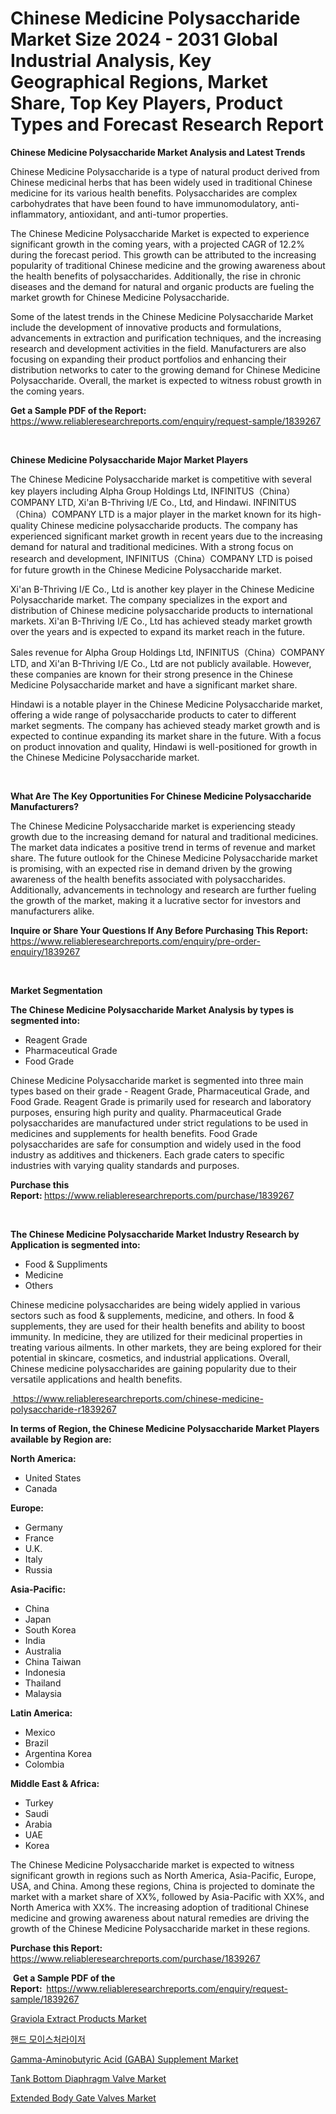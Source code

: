 <p><h1>Chinese Medicine Polysaccharide Market Size 2024 - 2031 Global Industrial Analysis, Key Geographical Regions, Market Share, Top Key Players, Product Types and Forecast Research Report</h1></p><p><strong>Chinese Medicine Polysaccharide Market Analysis and Latest Trends</strong></p>
<p><p>Chinese Medicine Polysaccharide is a type of natural product derived from Chinese medicinal herbs that has been widely used in traditional Chinese medicine for its various health benefits. Polysaccharides are complex carbohydrates that have been found to have immunomodulatory, anti-inflammatory, antioxidant, and anti-tumor properties.</p><p>The Chinese Medicine Polysaccharide Market is expected to experience significant growth in the coming years, with a projected CAGR of 12.2% during the forecast period. This growth can be attributed to the increasing popularity of traditional Chinese medicine and the growing awareness about the health benefits of polysaccharides. Additionally, the rise in chronic diseases and the demand for natural and organic products are fueling the market growth for Chinese Medicine Polysaccharide.</p><p>Some of the latest trends in the Chinese Medicine Polysaccharide Market include the development of innovative products and formulations, advancements in extraction and purification techniques, and the increasing research and development activities in the field. Manufacturers are also focusing on expanding their product portfolios and enhancing their distribution networks to cater to the growing demand for Chinese Medicine Polysaccharide. Overall, the market is expected to witness robust growth in the coming years.</p></p>
<p><strong>Get a Sample PDF of the Report:&nbsp;</strong> <a href="https://www.reliableresearchreports.com/enquiry/request-sample/1839267">https://www.reliableresearchreports.com/enquiry/request-sample/1839267</a></p>
<p>&nbsp;</p>
<p><strong>Chinese Medicine Polysaccharide Major Market Players</strong></p>
<p><p>The Chinese Medicine Polysaccharide market is competitive with several key players including Alpha Group Holdings Ltd, INFINITUS（China）COMPANY LTD, Xi'an B-Thriving I/E Co., Ltd, and Hindawi. INFINITUS（China）COMPANY LTD is a major player in the market known for its high-quality Chinese medicine polysaccharide products. The company has experienced significant market growth in recent years due to the increasing demand for natural and traditional medicines. With a strong focus on research and development, INFINITUS（China）COMPANY LTD is poised for future growth in the Chinese Medicine Polysaccharide market.</p><p>Xi'an B-Thriving I/E Co., Ltd is another key player in the Chinese Medicine Polysaccharide market. The company specializes in the export and distribution of Chinese medicine polysaccharide products to international markets. Xi'an B-Thriving I/E Co., Ltd has achieved steady market growth over the years and is expected to expand its market reach in the future.</p><p>Sales revenue for Alpha Group Holdings Ltd, INFINITUS（China）COMPANY LTD, and Xi'an B-Thriving I/E Co., Ltd are not publicly available. However, these companies are known for their strong presence in the Chinese Medicine Polysaccharide market and have a significant market share.</p><p>Hindawi is a notable player in the Chinese Medicine Polysaccharide market, offering a wide range of polysaccharide products to cater to different market segments. The company has achieved steady market growth and is expected to continue expanding its market share in the future. With a focus on product innovation and quality, Hindawi is well-positioned for growth in the Chinese Medicine Polysaccharide market.</p></p>
<p>&nbsp;</p>
<p><strong>What Are The Key Opportunities For Chinese Medicine Polysaccharide Manufacturers?</strong></p>
<p><p>The Chinese Medicine Polysaccharide market is experiencing steady growth due to the increasing demand for natural and traditional medicines. The market data indicates a positive trend in terms of revenue and market share. The future outlook for the Chinese Medicine Polysaccharide market is promising, with an expected rise in demand driven by the growing awareness of the health benefits associated with polysaccharides. Additionally, advancements in technology and research are further fueling the growth of the market, making it a lucrative sector for investors and manufacturers alike.</p></p>
<p><strong>Inquire or Share Your Questions If Any Before Purchasing This Report:</strong> <a href="https://www.reliableresearchreports.com/enquiry/pre-order-enquiry/1839267">https://www.reliableresearchreports.com/enquiry/pre-order-enquiry/1839267</a></p>
<p>&nbsp;</p>
<p><strong>Market Segmentation</strong></p>
<p><strong>The Chinese Medicine Polysaccharide Market Analysis by types is segmented into:</strong></p>
<p><ul><li>Reagent Grade</li><li>Pharmaceutical Grade</li><li>Food Grade</li></ul></p>
<p><p>Chinese Medicine Polysaccharide market is segmented into three main types based on their grade - Reagent Grade, Pharmaceutical Grade, and Food Grade. Reagent Grade is primarily used for research and laboratory purposes, ensuring high purity and quality. Pharmaceutical Grade polysaccharides are manufactured under strict regulations to be used in medicines and supplements for health benefits. Food Grade polysaccharides are safe for consumption and widely used in the food industry as additives and thickeners. Each grade caters to specific industries with varying quality standards and purposes.</p></p>
<p><strong>Purchase this Report:&nbsp;</strong><a href="https://www.reliableresearchreports.com/purchase/1839267">https://www.reliableresearchreports.com/purchase/1839267</a></p>
<p>&nbsp;</p>
<p><strong>The Chinese Medicine Polysaccharide Market Industry Research by Application is segmented into:</strong></p>
<p><ul><li>Food & Suppliments</li><li>Medicine</li><li>Others</li></ul></p>
<p><p>Chinese medicine polysaccharides are being widely applied in various sectors such as food & supplements, medicine, and others. In food & supplements, they are used for their health benefits and ability to boost immunity. In medicine, they are utilized for their medicinal properties in treating various ailments. In other markets, they are being explored for their potential in skincare, cosmetics, and industrial applications. Overall, Chinese medicine polysaccharides are gaining popularity due to their versatile applications and health benefits.</p></p>
<p><a href="https://www.reliableresearchreports.com/chinese-medicine-polysaccharide-r1839267">&nbsp;https://www.reliableresearchreports.com/chinese-medicine-polysaccharide-r1839267</a></p>
<p><strong>In terms of Region, the Chinese Medicine Polysaccharide Market Players available by Region are:</strong></p>
<p>
    <p> <strong> North America: </strong>
        <ul>
            <li>United States</li>
            <li>Canada</li>
        </ul>
        </p> 
    <p> <strong> Europe: </strong>
        <ul>
            <li>Germany</li>
            <li>France</li>
            <li>U.K.</li>
            <li>Italy</li>
            <li>Russia</li>
        </ul>
        </p> 
    <p> <strong> Asia-Pacific: </strong>
        <ul>
            <li>China</li>
            <li>Japan</li>
            <li>South Korea</li>
            <li>India</li>
            <li>Australia</li>
            <li>China Taiwan</li>
            <li>Indonesia</li>
            <li>Thailand</li>
            <li>Malaysia</li>
        </ul>
        </p> 
    <p> <strong> Latin America: </strong>
        <ul>
            <li>Mexico</li>
            <li>Brazil</li>
            <li>Argentina Korea</li>
            <li>Colombia</li>
        </ul>
        </p> 
    <p> <strong> Middle East & Africa: </strong>
        <ul>
            <li>Turkey</li>
            <li>Saudi</li>
            <li>Arabia</li>
            <li>UAE</li>
            <li>Korea</li>
        </ul>
    </p>
    </p>
<p><p>The Chinese Medicine Polysaccharide market is expected to witness significant growth in regions such as North America, Asia-Pacific, Europe, USA, and China. Among these regions, China is projected to dominate the market with a market share of XX%, followed by Asia-Pacific with XX%, and North America with XX%. The increasing adoption of traditional Chinese medicine and growing awareness about natural remedies are driving the growth of the Chinese Medicine Polysaccharide market in these regions.</p></p>
<p><strong>Purchase this Report: </strong><a href="https://www.reliableresearchreports.com/purchase/1839267">https://www.reliableresearchreports.com/purchase/1839267</a></p>
<p>&nbsp;<strong>Get a Sample PDF of the Report:&nbsp;&nbsp;</strong><a href="https://www.reliableresearchreports.com/enquiry/request-sample/1839267">https://www.reliableresearchreports.com/enquiry/request-sample/1839267</a></p>
<p><strong></strong></p>
<p><p><a href="https://github.com/arabintang013/Market-Research-Report-List-1/blob/main/graviola-extract-products-market.md">Graviola Extract Products Market</a></p><p><a href="https://medium.com/@puputzim_20688/%EC%86%90%EC%B4%89%EC%B4%89%EC%A0%9C-%EC%8B%9C%EC%9E%A5-2024%EB%85%84%EB%B6%80%ED%84%B0-2031%EB%85%84%EA%B9%8C%EC%A7%80%EC%9D%98-%EA%B8%80%EB%A1%9C%EB%B2%8C-%EB%B0%8F-%EC%A7%80%EC%97%AD%EC%A0%81-%EB%B6%84%EC%84%9D-abe6bfe22e5c">핸드 모이스처라이저</a></p><p><a href="https://github.com/FredaSauer/Market-Research-Report-List-1/blob/main/gamma-aminobutyric-acid-gaba-supplement-market.md">Gamma-Aminobutyric Acid (GABA) Supplement Market</a></p><p><a href="https://medium.com/@amanda.hamilton54645/tank-bottom-diaphragm-valve-market-industry-trends-and-forecast-for-period-from-2024-to-2031-6e67d62da3a7">Tank Bottom Diaphragm Valve Market</a></p><p><a href="https://medium.com/@andrew.gibson967/global-extended-body-gate-valves-market-analysis-trends-forecasts-and-growth-opportunities-2024-4644fe402261">Extended Body Gate Valves Market</a></p></p>